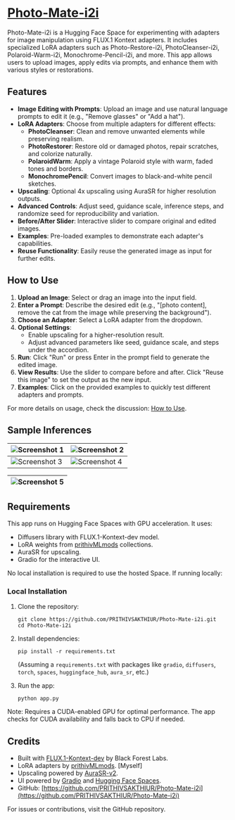 # **[Photo-Mate-i2i](https://huggingface.co/spaces/prithivMLmods/Photo-Mate-i2i)**

Photo-Mate-i2i is a Hugging Face Space for experimenting with adapters for image manipulation using FLUX.1 Kontext adapters. It includes specialized LoRA adapters such as Photo-Restore-i2i, PhotoCleanser-i2i, Polaroid-Warm-i2i, Monochrome-Pencil-i2i, and more. This app allows users to upload images, apply edits via prompts, and enhance them with various styles or restorations.

## Features

- **Image Editing with Prompts**: Upload an image and use natural language prompts to edit it (e.g., "Remove glasses" or "Add a hat").
- **LoRA Adapters**: Choose from multiple adapters for different effects:
  - **PhotoCleanser**: Clean and remove unwanted elements while preserving realism.
  - **PhotoRestorer**: Restore old or damaged photos, repair scratches, and colorize naturally.
  - **PolaroidWarm**: Apply a vintage Polaroid style with warm, faded tones and borders.
  - **MonochromePencil**: Convert images to black-and-white pencil sketches.
- **Upscaling**: Optional 4x upscaling using AuraSR for higher resolution outputs.
- **Advanced Controls**: Adjust seed, guidance scale, inference steps, and randomize seed for reproducibility and variation.
- **Before/After Slider**: Interactive slider to compare original and edited images.
- **Examples**: Pre-loaded examples to demonstrate each adapter's capabilities.
- **Reuse Functionality**: Easily reuse the generated image as input for further edits.

## How to Use

1. **Upload an Image**: Select or drag an image into the input field.
2. **Enter a Prompt**: Describe the desired edit (e.g., "[photo content], remove the cat from the image while preserving the background").
3. **Choose an Adapter**: Select a LoRA adapter from the dropdown.
4. **Optional Settings**:
   - Enable upscaling for a higher-resolution result.
   - Adjust advanced parameters like seed, guidance scale, and steps under the accordion.
5. **Run**: Click "Run" or press Enter in the prompt field to generate the edited image.
6. **View Results**: Use the slider to compare before and after. Click "Reuse this image" to set the output as the new input.
7. **Examples**: Click on the provided examples to quickly test different adapters and prompts.

For more details on usage, check the discussion: [How to Use](https://huggingface.co/spaces/prithivMLmods/Photo-Mate-i2i/discussions/2).


## Sample Inferences

| ![Screenshot 1](https://cdn-uploads.huggingface.co/production/uploads/65bb837dbfb878f46c77de4c/eDELepJP67sngtcN1wejA.png) | ![Screenshot 2](https://cdn-uploads.huggingface.co/production/uploads/65bb837dbfb878f46c77de4c/caumfbjUrc0BXrX7FYReT.png) |
|---|---|
| ![Screenshot 3](https://cdn-uploads.huggingface.co/production/uploads/65bb837dbfb878f46c77de4c/5yST1XqMRgOSBiWklCF3i.png) | ![Screenshot 4](https://cdn-uploads.huggingface.co/production/uploads/65bb837dbfb878f46c77de4c/wEU4_fQEVWCAmxN5Lurwd.png) |

| ![Screenshot 5](https://cdn-uploads.huggingface.co/production/uploads/65bb837dbfb878f46c77de4c/IKKB83XBO_fTTuzhu14cl.png) |
|---|

## Requirements

This app runs on Hugging Face Spaces with GPU acceleration. It uses:
- Diffusers library with FLUX.1-Kontext-dev model.
- LoRA weights from [prithivMLmods](https://huggingface.co/prithivMLmods) collections.
- AuraSR for upscaling.
- Gradio for the interactive UI.

No local installation is required to use the hosted Space. If running locally:

### Local Installation

1. Clone the repository:
   ```
   git clone https://github.com/PRITHIVSAKTHIUR/Photo-Mate-i2i.git
   cd Photo-Mate-i2i
   ```

2. Install dependencies:
   ```
   pip install -r requirements.txt
   ```
   (Assuming a `requirements.txt` with packages like `gradio`, `diffusers`, `torch`, `spaces`, `huggingface_hub`, `aura_sr`, etc.)

3. Run the app:
   ```
   python app.py
   ```

Note: Requires a CUDA-enabled GPU for optimal performance. The app checks for CUDA availability and falls back to CPU if needed.

## Credits

- Built with [FLUX.1-Kontext-dev](https://huggingface.co/black-forest-labs/FLUX.1-Kontext-dev) by Black Forest Labs.
- LoRA adapters by [prithivMLmods](https://huggingface.co/prithivMLmods). [Myself]
- Upscaling powered by [AuraSR-v2](https://huggingface.co/fal/AuraSR-v2).
- UI powered by [Gradio](https://gradio.app/) and [Hugging Face Spaces](https://huggingface.co/spaces).
- GitHub: [https://github.com/PRITHIVSAKTHIUR/Photo-Mate-i2i](https://github.com/PRITHIVSAKTHIUR/Photo-Mate-i2i)


For issues or contributions, visit the GitHub repository.

